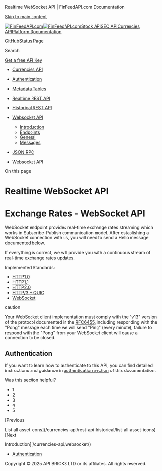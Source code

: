 Realtime WebSocket API | FinFeedAPI.com Documentation




[Skip to main content](#__docusaurus_skipToContent_fallback)

[![FinFeedAPI.com](https://cdn.sanity.io/images/xpx4czto/production/875913d8710b3054c19fad19673dc5592614265e-773x184.svg)![FinFeedAPI.com](https://cdn.sanity.io/images/xpx4czto/production/875913d8710b3054c19fad19673dc5592614265e-773x184.svg)](https://www.finfeedapi.com)[Stock API](/stock-api/)[SEC API](/sec-api/)[Currencies API](/currencies-api/)[Platform Documentation](/general/authentication)

[GitHub](https://github.com/api-bricks/api-bricks-sdk)[Status Page](https://status.finfeedapi.com)

Search

[Get a free API Key](https://console.finfeedapi.com/?link=/apikeys/create)

* [Currencies API](/currencies-api/)
* [Authentication](/currencies-api/authentication)
* [Metadata Tables](/currencies-api/metadata-tables/introduction)
* [Realtime REST API](/currencies-api/rest-api-realtime/fx-realtime-rest-api)
* [Historical REST API](/currencies-api/rest-api-historical/fx-historical-rest-api)
* [Websocket API](/currencies-api/websocket/)

  + [Introduction](/currencies-api/websocket/)
  + [Endpoints](/currencies-api/websocket/endpoints)
  + [General](/currencies-api/websocket/general)
  + [Messages](/currencies-api/websocket/messages)
* [JSON RPC](/currencies-api/jsonrpc-api)

* Websocket API

On this page

Realtime WebSocket API
======================

Exchange Rates - WebSocket API
==============================

WebSocket endpoint provides real-time exchange rates streaming which works in Subscribe-Publish communication model.
After establishing a WebSocket connection with us, you will need to send a Hello message documented below.  
  
If everything is correct, we will provide you with a continuous stream of real-time exchange rates updates.

Implemented Standards:

* [HTTP1.0](https://datatracker.ietf.org/doc/html/rfc1945)
* [HTTP1.1](https://datatracker.ietf.org/doc/html/rfc2616)
* [HTTP2.0](https://datatracker.ietf.org/doc/html/rfc7540)
* [HTTP/3 + QUIC](https://datatracker.ietf.org/doc/html/rfc9114)
* [WebSocket](https://datatracker.ietf.org/doc/html/rfc6455)

caution

Your WebSocket client implementation must comply with the "v13" version of the protocol documented in the [RFC6455](http://www.ietf.org/rfc/rfc6455.txt), including responding with the "Pong" message each time we will send "Ping" (every minute), failure to respond with the "Pong" from your WebSocket client will cause a connection to be closed.

Authentication[​](/currencies-api/websocket/#authentication "Direct link to Authentication")
--------------------------------------------------------------------------------------------

If you want to learn how to authenticate to this API, you can find detailed instructions and guidance in
[authentication section](https://docs.coinapi.io/market-data/authentication) of this documentation.

Was this section helpful?

* 1
* 2
* 3
* 4
* 5

[Previous

List all asset icons](/currencies-api/rest-api-historical/list-all-asset-icons)[Next

Introduction](/currencies-api/websocket/)

* [Authentication](/currencies-api/websocket/#authentication)

Copyright © 2025 API BRICKS LTD or its affiliates. All rights reserved.